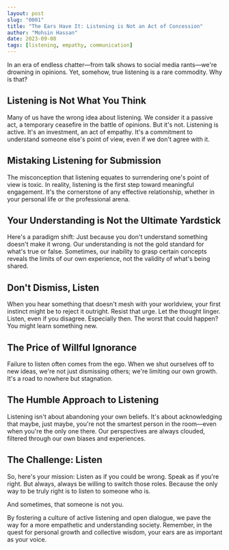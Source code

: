 ```yaml
---
layout: post
slug: "0001"
title: "The Ears Have It: Listening is Not an Act of Concession"
author: "Mohsin Hassan"
date: 2023-09-08
tags: [listening, empathy, communication]
---
```


In an era of endless chatter—from talk shows to social media rants—we're drowning in opinions. Yet, somehow, true listening is a rare commodity. Why is that?

Listening is Not What You Think
-------------------------------

Many of us have the wrong idea about listening. We consider it a passive act, a temporary ceasefire in the battle of opinions. But it's not. Listening is active. It's an investment, an act of empathy. It's a commitment to understand someone else's point of view, even if we don't agree with it.

Mistaking Listening for Submission
----------------------------------

The misconception that listening equates to surrendering one's point of view is toxic. In reality, listening is the first step toward meaningful engagement. It's the cornerstone of any effective relationship, whether in your personal life or the professional arena.

Your Understanding is Not the Ultimate Yardstick
------------------------------------------------

Here's a paradigm shift: Just because you don't understand something doesn't make it wrong. Our understanding is not the gold standard for what's true or false. Sometimes, our inability to grasp certain concepts reveals the limits of our own experience, not the validity of what's being shared.

Don't Dismiss, Listen
---------------------

When you hear something that doesn't mesh with your worldview, your first instinct might be to reject it outright. Resist that urge. Let the thought linger. Listen, even if you disagree. Especially then. The worst that could happen? You might learn something new.

The Price of Willful Ignorance
------------------------------

Failure to listen often comes from the ego. When we shut ourselves off to new ideas, we're not just dismissing others; we're limiting our own growth. It's a road to nowhere but stagnation.

The Humble Approach to Listening
--------------------------------

Listening isn't about abandoning your own beliefs. It's about acknowledging that maybe, just maybe, you're not the smartest person in the room—even when you're the only one there. Our perspectives are always clouded, filtered through our own biases and experiences.

The Challenge: Listen
---------------------

So, here's your mission: Listen as if you could be wrong. Speak as if you're right. But always, always be willing to switch those roles. Because the only way to be truly right is to listen to someone who is.

And sometimes, that someone is not you.

By fostering a culture of active listening and open dialogue, we pave the way for a more empathetic and understanding society. Remember, in the quest for personal growth and collective wisdom, your ears are as important as your voice.
